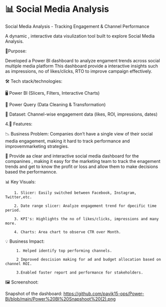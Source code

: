 # 📊  Social Media Analysis

  Social Media Analysis - Tracking Engagement & Channel Performance
   
   A dynamic , interactive data visulization tool built to explore  Social Media Analysis.
   
📝Purpose:
   
   Developed a Power BI dashboard to analyze engament trends across social multiple media platform This dashboard provide a interactive insights such as impressions, no of likes/clicks, RTO to improve campaign effectively.
   
🛠️ Tech stack/technologies:

  🖥️ Power BI (Slicers, Filters, Interactive Charts)

  🔄 Power Query (Data Cleaning & Transformation)

   📂 Dataset: Channel-wise engagement data (likes, ROI, impressions, dates)
   
4.🌟 Features:

  📉 Business Problem: Companies don’t have a single view of their social media engagement, making it hard to track performance and improvemmarketing strategies.

  🎯 Provide aa clear and interactive social media dashboard for the companines , making it easy for the marketing team to track the enagement trends and get to know the profit or loss and allow them to make decisions based the performannce.

  📊 Key Visuals:

        1. Slicer: Easily switched between Facebook, Instagram, Twitter,etc.
        
        2. Date range slicer: Analyze engagement trend for dpecific time period.

        3. KPI's: Highlights the no of likes/clicks, impressions and many more. 

        4. Charts: Area chart to observe CTR over Month.

  💡 Business Impact:

         1. Helped identify top performing channels.

         2 Improved descision making for ad and budget allocation based on channel ROI.

         3.Enabled faster report and performance for stakeholders. 

 🖼️ Screenshoot:

  Snapshot of the dashboard: https://github.com/pavik15-ops/Power-Bi/blob/main/Power%20BI%20Snapshoot%20(2).png

  
      
      
    
      
  
 
   
